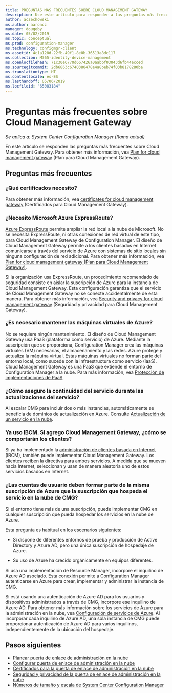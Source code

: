 ```yaml
---
title: PREGUNTAS MÁS FRECUENTES SOBRE CLOUD MANAGEMENT GATEWAY
description: Use este artículo para responder a las preguntas más frecuentes sobre Cloud Management Gateway.
author: aczechowski
ms.author: aaroncz
manager: dougeby
ms.date: 05/02/2019
ms.topic: conceptual
ms.prod: configuration-manager
ms.technology: configmgr-client
ms.assetid: 4c1a128d-22fb-49f1-8e0b-36513a8dc117
ms.collection: M365-identity-device-management
ms.openlocfilehash: 71c30e6770d667426a0aabbf03043d6fb44ecced
ms.sourcegitcommit: 2db6863c6740380478a4a8beb74f03b8178280ba
ms.translationtype: HT
ms.contentlocale: es-ES
ms.lasthandoff: 05/06/2019
ms.locfileid: "65083184"
---
```

# <a name="frequently-asked-questions-about-the-cloud-management-gateway"></a>Preguntas más frecuentes sobre Cloud Management Gateway

*Se aplica a: System Center Configuration Manager (Rama actual)*

En este artículo se responden las preguntas más frecuentes sobre Cloud Management Gateway. Para obtener más información, vea [Plan for cloud management gateway](/sccm/core/clients/manage/cmg/plan-cloud-management-gateway) (Plan para Cloud Management Gateway).


## <a name="frequently-asked-questions"></a>Preguntas más frecuentes

### <a name="what-certificates-do-i-need"></a>¿Qué certificados necesito?

Para obtener más información, vea [certificates for cloud management gateway](/sccm/core/clients/manage/cmg/certificates-for-cloud-management-gateway) (Certificados para Cloud Management Gateway).


### <a name="do-i-need-azure-expressroute"></a>¿Necesito Microsoft Azure ExpressRoute?

[Azure ExpressRoute](/azure/expressroute/expressroute-introduction) permite ampliar la red local a la nube de Microsoft. No se necesita ExpressRoute, ni otras conexiones de red virtual de este tipo, para Cloud Management Gateway de Configuration Manager. El diseño de Cloud Management Gateway permite a los clientes basados en Internet comunicarse a través del servicio de Azure con sistemas de sitio locales sin ninguna configuración de red adicional. Para obtener más información, vea [Plan for cloud management gateway (Plan para Cloud Management Gateway)](/sccm/core/clients/manage/cmg/plan-cloud-management-gateway).

Si la organización usa ExpressRoute, un procedimiento recomendado de seguridad consiste en aislar la suscripción de Azure para la instancia de Cloud Management Gateway. Esta configuración garantiza que el servicio de Cloud Management Gateway no se conecte accidentalmente de esta manera. Para obtener más información, vea [Security and privacy for cloud management gateway](/sccm/core/clients/manage/cmg/security-and-privacy-for-cloud-management-gateway) (Seguridad y privacidad para Cloud Management Gateway).


### <a name="do-i-need-to-maintain-the-azure-virtual-machines"></a>¿Es necesario mantener las máquinas virtuales de Azure?

No se requiere ningún mantenimiento. El diseño de Cloud Management Gateway usa PaaS (plataforma como servicio) de Azure. Mediante la suscripción que se proporciona, Configuration Manager crea las máquinas virtuales (VM) necesarias, el almacenamiento y las redes. Azure protege y actualiza la máquina virtual. Estas máquinas virtuales no forman parte del entorno local, como sucede con la infraestructura como servicio (IaaS). Cloud Management Gateway es una PaaS que extiende el entorno de Configuration Manager a la nube. Para más información, vea [Protección de implementaciones de PaaS](/azure/security/security-paas-deployments).


### <a name="how-can-i-ensure-service-continuity-during-service-updates"></a>¿Cómo aseguro la continuidad del servicio durante las actualizaciones del servicio?

Al escalar CMG para incluir dos o más instancias, automáticamente se beneficia de dominios de actualización en Azure. Consulte [Actualización de un servicio en la nube](/azure/cloud-services/cloud-services-update-azure-service).


### <a name="im-already-using-ibcm-if-i-add-cmg-how-do-clients-behave"></a>Ya uso IBCM. Si agrego Cloud Management Gateway, ¿cómo se comportarán los clientes?

Si ya ha implementado la [administración de clientes basada en Internet](/sccm/core/clients/manage/plan-internet-based-client-management) (IBCM), también puede implementar Cloud Management Gateway. Los clientes reciben la directiva para ambos servicios. A medida que se mueven hacia Internet, seleccionan y usan de manera aleatoria uno de estos servicios basados en Internet.


### <a name="do-the-user-accounts-have-to-be-in-the-same-azure-subscription-as-the-subscription-that-hosts-the-cmg-cloud-service"></a>¿Las cuentas de usuario deben formar parte de la misma suscripción de Azure que la suscripción que hospeda el servicio en la nube de CMG?
<!--SCCMDocs-pr issue #2873-->
Si el entorno tiene más de una suscripción, puede implementar CMG en cualquier suscripción que pueda hospedar los servicios en la nube de Azure. 

Esta pregunta es habitual en los escenarios siguientes:  

- Si dispone de diferentes entornos de prueba y producción de Active Directory y Azure AD, pero una única suscripción de hospedaje de Azure.  

- Su uso de Azure ha crecido orgánicamente en equipos diferentes.  

Si usa una implementación de Resource Manager, incorpore el inquilino de Azure AD asociado. Esta conexión permite a Configuration Manager autenticarse en Azure para crear, implementar y administrar la instancia de CMG.  

Si está usando una autenticación de Azure AD para los usuarios y dispositivos administrados a través de CMG, incorpore ese inquilino de Azure AD. Para obtener más información sobre los servicios de Azure para la administración en la nube, vea [Configuración de servicios de Azure](/sccm/core/servers/deploy/configure/azure-services-wizard). Al incorporar cada inquilino de Azure AD, una sola instancia de CMG puede proporcionar autenticación de Azure AD para varios inquilinos, independientemente de la ubicación del hospedaje.



## <a name="next-steps"></a>Pasos siguientes

- [Planear puerta de enlace de administración en la nube](/sccm/core/clients/manage/cmg/plan-cloud-management-gateway)
- [Configurar puerta de enlace de administración en la nube](/sccm/core/clients/manage/cmg/setup-cloud-management-gateway)
- [Certificados para la puerta de enlace de administración en la nube](/sccm/core/clients/manage/cmg/certificates-for-cloud-management-gateway)
- [Seguridad y privacidad de la puerta de enlace de administración en la nube](/sccm/core/clients/manage/cmg/security-and-privacy-for-cloud-management-gateway)
- [Números de tamaño y escala de System Center Configuration Manager](/sccm/core/plan-design/configs/size-and-scale-numbers#bkmk_cmg)
